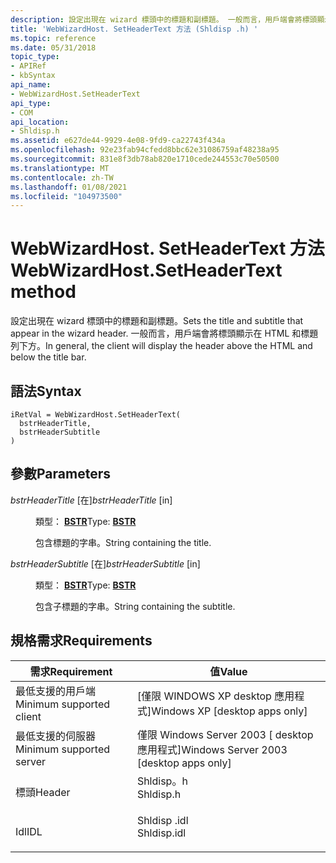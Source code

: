 ```yaml
---
description: 設定出現在 wizard 標頭中的標題和副標題。 一般而言，用戶端會將標頭顯示在 HTML 和標題列下方。
title: 'WebWizardHost. SetHeaderText 方法 (Shldisp .h) '
ms.topic: reference
ms.date: 05/31/2018
topic_type:
- APIRef
- kbSyntax
api_name:
- WebWizardHost.SetHeaderText
api_type:
- COM
api_location:
- Shldisp.h
ms.assetid: e627de44-9929-4e08-9fd9-ca22743f434a
ms.openlocfilehash: 92e23fab94cfedd8bbc62e31086759af48238a95
ms.sourcegitcommit: 831e8f3db78ab820e1710cede244553c70e50500
ms.translationtype: MT
ms.contentlocale: zh-TW
ms.lasthandoff: 01/08/2021
ms.locfileid: "104973500"
---
```

# <a name="webwizardhostsetheadertext-method"></a><span data-ttu-id="b6575-104">WebWizardHost. SetHeaderText 方法</span><span class="sxs-lookup"><span data-stu-id="b6575-104">WebWizardHost.SetHeaderText method</span></span>

<span data-ttu-id="b6575-105">設定出現在 wizard 標頭中的標題和副標題。</span><span class="sxs-lookup"><span data-stu-id="b6575-105">Sets the title and subtitle that appear in the wizard header.</span></span> <span data-ttu-id="b6575-106">一般而言，用戶端會將標頭顯示在 HTML 和標題列下方。</span><span class="sxs-lookup"><span data-stu-id="b6575-106">In general, the client will display the header above the HTML and below the title bar.</span></span>

## <a name="syntax"></a><span data-ttu-id="b6575-107">語法</span><span class="sxs-lookup"><span data-stu-id="b6575-107">Syntax</span></span>


```JScript
iRetVal = WebWizardHost.SetHeaderText(
  bstrHeaderTitle,
  bstrHeaderSubtitle
)
```



## <a name="parameters"></a><span data-ttu-id="b6575-108">參數</span><span class="sxs-lookup"><span data-stu-id="b6575-108">Parameters</span></span>

<dl> <dt>

<span data-ttu-id="b6575-109">*bstrHeaderTitle* \[在\]</span><span class="sxs-lookup"><span data-stu-id="b6575-109">*bstrHeaderTitle* \[in\]</span></span>
</dt> <dd>

<span data-ttu-id="b6575-110">類型： **[ **BSTR**](/previous-versions/windows/desktop/automat/bstr)**</span><span class="sxs-lookup"><span data-stu-id="b6575-110">Type: **[**BSTR**](/previous-versions/windows/desktop/automat/bstr)**</span></span>

<span data-ttu-id="b6575-111">包含標題的字串。</span><span class="sxs-lookup"><span data-stu-id="b6575-111">String containing the title.</span></span>

</dd> <dt>

<span data-ttu-id="b6575-112">*bstrHeaderSubtitle* \[在\]</span><span class="sxs-lookup"><span data-stu-id="b6575-112">*bstrHeaderSubtitle* \[in\]</span></span>
</dt> <dd>

<span data-ttu-id="b6575-113">類型： **[ **BSTR**](/previous-versions/windows/desktop/automat/bstr)**</span><span class="sxs-lookup"><span data-stu-id="b6575-113">Type: **[**BSTR**](/previous-versions/windows/desktop/automat/bstr)**</span></span>

<span data-ttu-id="b6575-114">包含子標題的字串。</span><span class="sxs-lookup"><span data-stu-id="b6575-114">String containing the subtitle.</span></span>

</dd> </dl>

## <a name="requirements"></a><span data-ttu-id="b6575-115">規格需求</span><span class="sxs-lookup"><span data-stu-id="b6575-115">Requirements</span></span>



| <span data-ttu-id="b6575-116">需求</span><span class="sxs-lookup"><span data-stu-id="b6575-116">Requirement</span></span> | <span data-ttu-id="b6575-117">值</span><span class="sxs-lookup"><span data-stu-id="b6575-117">Value</span></span> |
|-------------------------------------|----------------------------------------------------------------------------------------|
| <span data-ttu-id="b6575-118">最低支援的用戶端</span><span class="sxs-lookup"><span data-stu-id="b6575-118">Minimum supported client</span></span><br/> | <span data-ttu-id="b6575-119">\[僅限 WINDOWS XP desktop 應用程式\]</span><span class="sxs-lookup"><span data-stu-id="b6575-119">Windows XP \[desktop apps only\]</span></span><br/>                                            |
| <span data-ttu-id="b6575-120">最低支援的伺服器</span><span class="sxs-lookup"><span data-stu-id="b6575-120">Minimum supported server</span></span><br/> | <span data-ttu-id="b6575-121">僅限 Windows Server 2003 \[ desktop 應用程式\]</span><span class="sxs-lookup"><span data-stu-id="b6575-121">Windows Server 2003 \[desktop apps only\]</span></span><br/>                                   |
| <span data-ttu-id="b6575-122">標頭</span><span class="sxs-lookup"><span data-stu-id="b6575-122">Header</span></span><br/>                   | <dl> <span data-ttu-id="b6575-123"><dt>Shldisp。h</dt></span><span class="sxs-lookup"><span data-stu-id="b6575-123"><dt>Shldisp.h</dt></span></span> </dl>   |
| <span data-ttu-id="b6575-124">Idl</span><span class="sxs-lookup"><span data-stu-id="b6575-124">IDL</span></span><br/>                      | <dl> <span data-ttu-id="b6575-125"><dt>Shldisp .idl</dt></span><span class="sxs-lookup"><span data-stu-id="b6575-125"><dt>Shldisp.idl</dt></span></span> </dl> |



 

 
